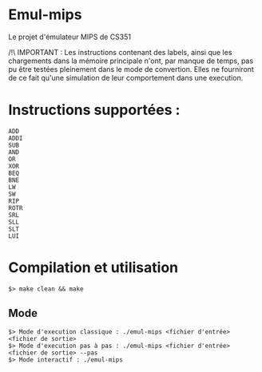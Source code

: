 # Emul-mips
Le projet d'émulateur MIPS de CS351

/!\ IMPORTANT : Les instructions contenant des labels, ainsi que les chargements dans la mémoire principale n'ont, par manque de temps, pas pu être testées pleinement dans le mode de convertion. Elles ne fourniront de ce fait qu'une simulation de leur comportement dans une execution.

# Instructions supportées : 
```
ADD
ADDI
SUB
AND
OR
XOR
BEQ
BNE
LW
SW
RIP
ROTR
SRL
SLL
SLT
LUI
```

# Compilation et utilisation
```
$> make clean && make
```

## Mode 
```
$> Mode d'execution classique : ./emul-mips <fichier d'entrée> <fichier de sortie>
$> Mode d'execution pas à pas : ./emul-mips <fichier d'entrée> <fichier de sortie> --pas
$> Mode interactif : ./emul-mips

```
